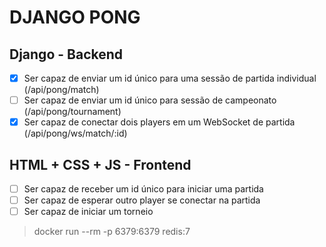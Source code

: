 # DJANGO PONG

## Django - Backend

- [x] Ser capaz de enviar um id único para uma sessão de partida individual (/api/pong/match)
- [ ] Ser capaz de enviar um id único para sessão de campeonato (/api/pong/tournament)
- [x] Ser capaz de conectar dois players em um WebSocket de partida (/api/pong/ws/match/:id)

## HTML + CSS + JS - Frontend

- [ ] Ser capaz de receber um id único para iniciar uma partida
- [ ] Ser capaz de esperar outro player se conectar na partida
- [ ] Ser capaz de iniciar um torneio

> docker run --rm -p 6379:6379 redis:7
